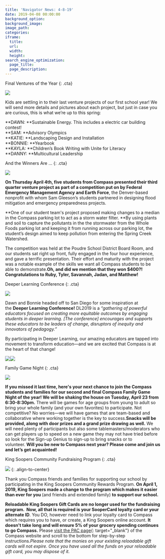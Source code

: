 ```yaml
---
title: 'Navigator News: 4-8-19'
date: 2019-04-08 00:00:00
background_option:
background_image:
image_path:
categories:
iframe:
  title:
  url:
  width:
  height:
search_engine_optimization:
  page_title:
  page_description:
---
```


Final Ventures of the Year
{: .cta}

![](/assets/images/art.jpg)

Kids are settling in to their last venture projects of our first school year\! We will send more details and pictures about each project, but just in case you are curious, this is what we’re up to this spring:

**DAWN:&nbsp;**Sustainable Energy. This includes a electric car building contest\!<br>**SAM:&nbsp;**Advisory Olympics<br>**KATIE:&nbsp;**Landscaping Design and Installation<br>**BONNIE:&nbsp;**Yearbook<br>**KAYLA:&nbsp;**Children’s Book Writing with Unite for Literacy<br>**DANNY:&nbsp;**Multicultural Leadership

And the Winners Are …
{: .cta}

![](/assets/images/flood-venture-contest-success1600.jpg)

**On Thursday April 4th, five students from Compass presented their third quarter venture project as part of a competition put on by Federal Emergency Management Agency and Earth Force**, the Denver-based nonprofit with whom Sam Gleeson’s students partnered in designing flood mitigation and emergency preparedness projects.

**One of our student team's project proposed making changes to a median in the Compass parking lot to act as a storm water filter.&nbsp;**By using plants and soil to capture the pollutants in the the stormwater from the Whole Foods parking lot and keeping it from running across our parking lot, the student’s design aimed to keep pollution from entering the Spring Creek Watershed.

The competition was held at the Poudre School District Board Room, and our students sat right up front, fully engaged in the four hour experience, and gave a terrific presentation. Their effort and maturity with the project was a notable example of the skills we want all Compass students to be able to demonstrate.**Oh, and did we mention that they won $400?\! Congratulations to Ruby, Tyler, Savannah, Jadan, and Matthew\!**

Deeper Learning Conference
{: .cta}

![](/assets/images/unnamed-13.jpg)

Dawn and Bonnie headed off to San Diego for some inspiration at the&nbsp;**Deeper Learning Conference\!**&nbsp;DL2019 is a&nbsp;*“gathering of powerful educators focused on creating more equitable outcomes by engaging students in deeper learning. \[The conference\] encourages and supports these educators to be leaders of change, disruptors of inequity and innovators of pedagogy.”&nbsp;*

By participating in Deeper Learning, our amazing educators are tapped into movement to transform education—and we are excited that Compass is at the heart of that change\!

![](/assets/images/unnamed-13.jpg)![](/assets/images/unnamed-13.jpg)

Family Game Night
{: .cta}

![](/assets/images/unnamed-14.jpg)

**If you missed it last time, here's your next chance to join the Compass students and families for our second and final Compass Family Game Night of the year\! We will be shaking the house on Tuesday, April 23 from 6:30-8:30pm.**&nbsp;There will be games for age groups from young to adult so bring your whole family (and your own favorites) to participate. Not competitive? No worries—we will have games that are team-based and collaborative where working together is the key to success.**Snacks will be provided, along with door prizes and a grand prize drawing as well.**&nbsp;We will need plenty of participants but also some tablemasters/moderators who can get players up to speed on a new game they may not have tried before so look for the Sign-up Genius to sign-up to bring snacks or to volunteer.&nbsp;**Will you be new to Compass next year? Please come and join us and let’s get acquainted\!**

King Soopers Community Fundraising Program
{: .cta}

![](/assets/images/kingsoopers-card2x.jpg)
{: .align-to-center}

Thank you Compass friends and families for supporting our school by participating in the King Soopers Community Rewards Program.&nbsp;**On April 1, 2019, King Soopers made a change to the program which makes it easier than ever for you&nbsp;**(and friends and extended family)&nbsp;**to support our school.**

**Reloadable King Soopers Gift Cards are no longer used for the fundraising program. &nbsp;Now, all that is required is your SooperCard loyalty card or your alternate ID**. You DO, however need to link your loyalty card to Compass which requires you to have, or create, a King Soopers online account.&nbsp;**It doesn't take long and will ensure 5% of your grocery spending continues to go Compass.**&nbsp;Please&nbsp;[visit the PAC page](https://compassfortcollins.us14.list-manage.com/track/click?u=f92353bb4e553c0be87c16d55&amp;id=7582726caa&amp;e=46f52667a0){: target="_blank"}&nbsp;of the Compass website and scroll to the bottom for step-by-step instructions.*Please note that the monies on your existing reloadable gift cards will not expire. Once you have used all the funds on your reloadable gift card, you may dispose of it.*